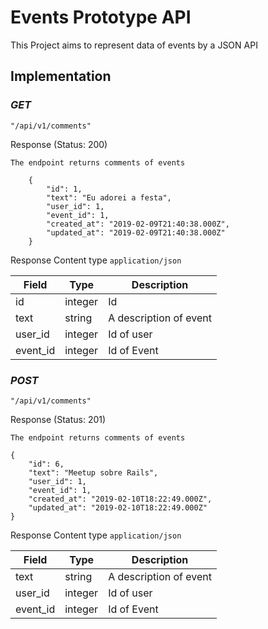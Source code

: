 # Events Prototype API

This Project aims to represent data of events by a JSON API

## Implementation

### *GET*

```
"/api/v1/comments"
```
Response (Status: 200)

```The endpoint returns comments of events```

```
    {
        "id": 1,
        "text": "Eu adorei a festa",
        "user_id": 1,
        "event_id": 1,
        "created_at": "2019-02-09T21:40:38.000Z",
        "updated_at": "2019-02-09T21:40:38.000Z"
    }
```
Response Content type ```application/json```

Field    | Type    | Description            |
-----    | ----    | -----------            |
id       | integer | Id                     |
text     | string  | A description of event |
user_id  | integer | Id of user             |
event_id | integer | Id of Event            | 

### *POST*

```
"/api/v1/comments"
```
Response (Status: 201)

```The endpoint returns comments of events```

```
{
    "id": 6,
    "text": "Meetup sobre Rails",
    "user_id": 1,
    "event_id": 1,
    "created_at": "2019-02-10T18:22:49.000Z",
    "updated_at": "2019-02-10T18:22:49.000Z"
}
```
Response Content type ```application/json```

Field    | Type    | Description            |
-----    | ----    | -----------            |
text     | string  | A description of event |
user_id  | integer | Id of user             |
event_id | integer | Id of Event            | 
